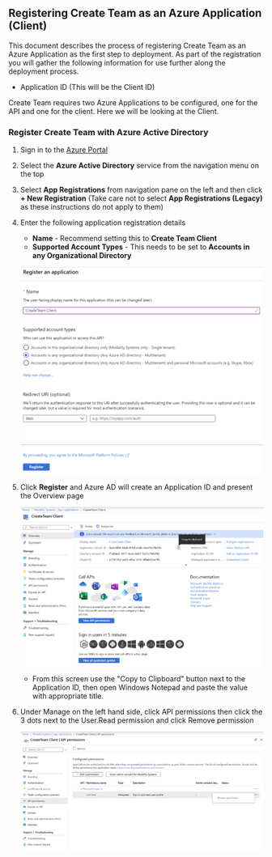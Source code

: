 ## Registering Create Team as an Azure Application (Client)
This document describes the process of registering Create Team as an Azure Application as the first step to deployment.  As part of the registration you will gather the following information for use further along the deployment process.
   * Application ID (This will be the Client ID)

Create Team requires two Azure Applications to be configured, one for the API and one for the client. Here we will be looking at the Client.

### Register Create Team with Azure Active Directory
1. Sign in to the [Azure Portal](https://portal.azure.com)
1. Select the **Azure Active Directory** service from the navigation menu on the top
1. Select **App Registrations** from navigation pane on the left and then click **+ New Registration** (Take care not to select **App Registrations (Legacy)** as these instructions do not apply to them)
1. Enter the following application registration details
   * **Name** - Recommend setting this to **Create Team Client**
   * **Supported Account Types** - This needs to be set to **Accounts in any Organizational Directory**

   ![RegisterApplicationC01](../images/customerHosted/registerapplicationC01.png)

1. Click **Register** and Azure AD will create an Application ID and present the Overview page

   ![RegisterApplicationC02](../images/customerHosted/registerapplicationC02.png)

   * From this screen use the "Copy to Clipboard" button next to the Application ID, then open Windows Notepad and paste the value with appropriate title.

1. Under Manage on the left hand side, click API permissions then click the 3 dots next to the User.Read permission and click Remove permission

   ![RegisterApplication05](../images/customerHosted/registerapplicationC03.png)